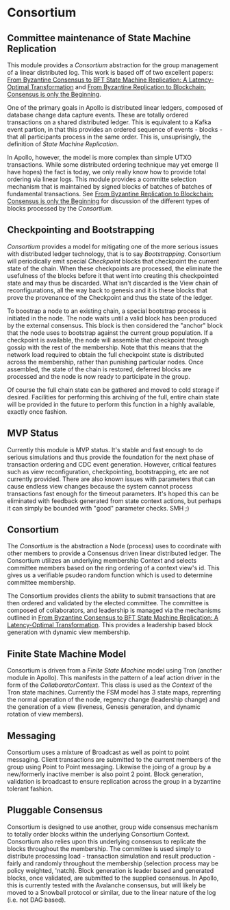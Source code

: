# Consortium

## Committee maintenance of State Machine Replication

This module provides a _Consortium_ abstraction for the group management of a linear distributed log.  This work is based off of two excellent papers: [From Byzantine Consensus to BFT State Machine Replication: A Latency-Optimal Transformation](https://www.researchgate.net/profile/Alysson_Bessani/publication/254037731_From_Byzantine_Consensus_to_BFT_State_Machine_Replication_A_Latency-Optimal_Transformation/links/562f872108ae4742240af924/From-Byzantine-Consensus-to-BFT-State-Machine-Replication-A-Latency-Optimal-Transformation.pdf) and [From Byzantine Replication to Blockchain: Consensus is only the Beginning](https://arxiv.org/abs/2004.14527).

One of the primary goals in Apollo is distributed linear ledgers, composed of database change data capture events.  These are totally ordered transactions on a shared distributed ledger.  This is equivalent to a Kafka event partion,
in that this provides an ordered sequence of events - blocks - that all participants process in the same order.  This is, unsuprisingly, the definition of _State Machine Replication_.

In Apollo, however, the model is more complex than simple UTXO transactions.  While some distributed ordering technique may yet emerge (I have hopes) the fact is today, we only really know how to provide total ordering via linear logs.
This module provides a committe selection mechanism that is maintained by signed blocks of batches of batches of fundamental transactions.  See [From Byzantine Replication to Blockchain: Consensus is only the Beginning](https://arxiv.org/abs/2004.14527) for discussion of the different types of blocks processed by the _Consortium_.

## Checkpointing and Bootstrapping

_Consortium_  provides a model for mitigating one of the more serious issues with distributed ledger technology, that is to say *Bootstrapping*.  Consortium will periodically emit special _Checkpoint_ blocks that checkpoint the current state
of the chain.  When these checkpoints are processed, the eliminate the usefulness of the blocks before it that went into creating this checkpointed state and may thus be discarded.  What isn't discarded is the View chain of reconfigurations,
all the way back to genesis and it is these blocks that prove the provenance of the Checkpoint and thus the state of the ledger.

To boostrap a node to an existing chain, a special bootstrap process is initiated in the node.  The node waits until a valid block has been produced by the external consensus.  This block is then considered the "anchor" block that the node
uses to bootstrap against the current group population.  If a checkpoint is available, the node will assemble that checkpoint through gossip with the rest of the membership.  Note that this means that the network load required to obtain the
full checkpoint state is distributed across the membership, rather than punishing particular nodes.  Once assembled, the state of the chain is restored, deferred blocks are processed and the node is now ready to participate in the group.

Of course the full chain state can be gathered and moved to cold storage if desired.  Facilities for performing this archiving of the full, entire chain state will be provided in the future to perform this function in a highly available,
exactly once fashion.

## MVP Status

Currently this module is MVP status.  It's stable and fast enough to do serious simulations and thus provide the foundation for the next phase of transaction ordering and CDC event generation.  However, critical features such as
view reconfiguration, checkpointing, bootstrapping, etc are not currently provided.  There are also known issues with parameters that can cause endless view changes because the system cannot process transactions fast enough for the
timeout parameters.  It's hoped this can be eliminated with feedback generated from state context actions, but perhaps it can simply be bounded with "good" parameter checks.  SMH ;)

## Consortium

The _Consortium_ is the abstraction a Node (process) uses to coordinate with other members to provide a Consensus driven linear distributed ledger.  The Consortium utilizes an underlying membership Context and selects committee
members based on the ring ordering of a context view's id.  This gives us a verifiable psudeo random function which is used to determine committee membership.

The Consortium provides clients the ability to submit transactions that are then ordered and validated by the elected committee.  The committee is composed of collaborators, and leadership is managed via the mechanisms outlined in [From Byzantine Consensus to BFT State Machine Replication: A Latency-Optimal Transformation](https://www.researchgate.net/profile/Alysson_Bessani/publication/254037731_From_Byzantine_Consensus_to_BFT_State_Machine_Replication_A_Latency-Optimal_Transformation/links/562f872108ae4742240af924/From-Byzantine-Consensus-to-BFT-State-Machine-Replication-A-Latency-Optimal-Transformation.pdf).  This provides a leadership based block generation with dynamic view membership.

## Finite State Machine Model

Consortium is driven from a _Finite State Machine_ model using Tron (another module in Apollo).  This manifests in the pattern of a leaf action driver in the form of the _CollaboratorContext_.  This class is used as the _Context_
of the Tron state machines.  Currently the FSM model has 3 state maps, reprenting the normal operation of the node, regency change (leadership change) and the generation of a view (liveness, Genesis generation, and dynamic rotation
of view members).

## Messaging

Consortium uses a mixture of Broadcast as well as point to point messaging.  Client transactions are submitted to the current members of the group using Point to Point messaging.  Likewise the joing of a group by a new/formerly inactive member is also point 2 point.  Block generation, validation is broadcast to ensure replication across the group in a byzantine tolerant fashion.

## Pluggable Consensus

Consortium is designed to use another, group wide consensus mechanism to totally order blocks within the underlying Consortium Context.  Consortium also relies upon this underlying consensus to replicate the blocks throughout the 
membership.  The committee is used simply to distribute processing load - transaction simulation and result production - fairly and randomly throughout the
membership (selection process may be policy weighted, 'natch).  Block generation is leader based and generated blocks, once validated, are submitted to the supplied consensus.  In Apollo, this is currently tested with the Avalanche
consensus, but will likely be moved to a Snowball protocol or similar, due to the linear nature of the log (i.e. not DAG based).
